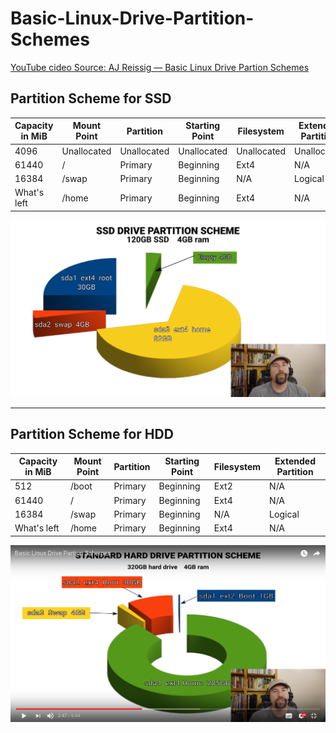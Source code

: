 # Basic-Linux-Drive-Partition-Schemes

[YouTube cideo Source: AJ Reissig — Basic Linux Drive Partion Schemes](https://www.youtube.com/watch?v=71msHISl9kQ)

## Partition Scheme for SSD

| Capacity in MiB | Mount Point | Partition | Starting Point | Filesystem | Extended Partition |
| --- | --- | --- | --- | --- | --- |
| 4096 | Unallocated | Unallocated | Unallocated | Unallocated | Unallocated |
| 61440 | / | Primary | Beginning | Ext4 | N/A | Logical |
| 16384 | /swap | Primary | Beginning | N/A | Logical |
| What's left | /home | Primary | Beginning | Ext4 | N/A |

![SSD Scheme](ssd.png)

<hr>

## Partition Scheme for HDD

| Capacity in MiB | Mount Point | Partition | Starting Point | Filesystem | Extended Partition |
| --- | --- | --- | --- | --- | --- |
| 512 | /boot | Primary | Beginning | Ext2 | N/A |
| 61440 | / | Primary | Beginning | Ext4 | N/A | Logical |
| 16384 | /swap | Primary | Beginning | N/A | Logical |
| What's left | /home | Primary | Beginning | Ext4 | N/A |

![HDD Scheme](hdd.png)